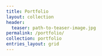 ```yaml
---
title: Portfolio
layout: collection
header:
  teaser: path-to-teaser-image.jpg
permalink: /portfolio/
collection: portfolio
entries_layout: grid
---
```

